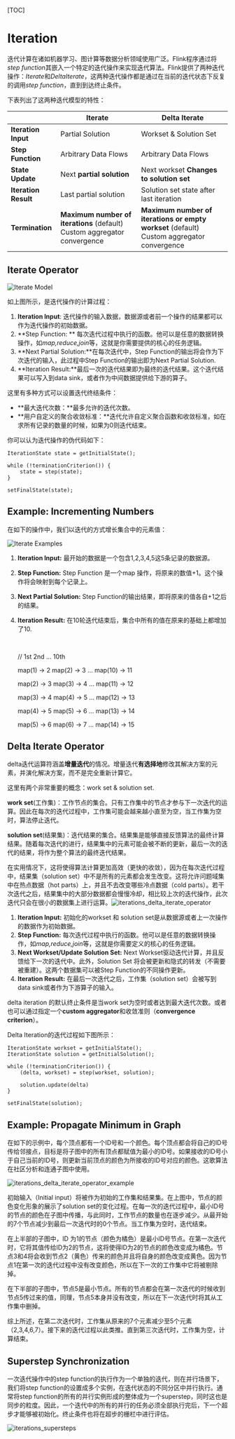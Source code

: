 [TOC]

# Iteration

迭代计算在诸如机器学习、图计算等数据分析领域使用广泛。Flink程序通过将*step function*其嵌入一个特定的迭代操作来实现迭代算法。Flink提供了两种迭代操作：*Iterate*和*DeltaIterate*，这两种迭代操作都是通过在当前的迭代状态下反复的调用*step function*，直到到达终止条件。

下表列出了这两种迭代模型的特性：

|                      | Iterate                                  | Delta Iterate                            |
| :------------------- | ---------------------------------------- | ---------------------------------------- |
| **Iteration Input**  | Partial Solution                         | Workset & Solution Set                   |
| **Step Function**    | Arbitrary Data Flows                     | Arbitrary Data Flows                     |
| **State Update**     | Next **partial solution**                | Next workset    **Changes to solution set** |
| **Iteration Result** | Last partial solution                    | Solution set state after last iteration  |
| **Termination**      | **Maximum number of iterations** (default)  Custom aggregator convergence | **Maximum number of iterations or empty workset** (default)  Custom aggregator convergence |

## Iterate Operator ##

![Iterate Model](pic/iterations/iterations_iterate_operator.png)

如上图所示，是迭代操作的计算过程：

1. **Iteration Input**: 迭代操作的输入数据，数据源或者前一个操作的结果都可以作为迭代操作的初始数据。
2. **Step Function: ** 每次迭代过程中执行的函数。他可以是任意的数据转换操作，如*map,reduce,join*等，这就是你需要提供的核心的任务逻辑。
3. **Next Partial Solution:**在每次迭代中，Step Function的输出将会作为下次迭代的输入，此过程中Step Function的输出即为Next Partial Solution.
4. **Iteration Result:**最后一次的迭代结果即为最终的迭代结果。这个迭代结果可以写入到data sink，或者作为中间数据提供给下游的算子。

这里有多种方式可以设置迭代终结条件：

- **最大迭代次数：**最多允许的迭代次数。
- **用户自定义的聚合收敛标准：**迭代允许自定义聚合函数和收敛标准，如在求所有记录的数量的时候，如果为0则迭代结束。

你可以认为迭代操作的伪代码如下：

```
IterationState state = getInitialState();

while (!terminationCriterion()) {
	state = step(state);
}

setFinalState(state);
```



## Example: Incrementing Numbers ##

在如下的操作中，我们以迭代的方式增长集合中的元素值：

![Iterate Examples](pic/iterations/iterations_iterate_operator_example.png)

1. **Iteration Input:** 最开始的数据是一个包含1,2,3,4,5这5条记录的数据源。

2. **Step Function:** Step Function 是一个map 操作，将原来的数值+1。这个操作将会映射到每个记录上。

3. **Next Partial Solution:** Step Function的输出结果，即将原来的值各自+1之后的结果。

4. **Iteration Result:** 在10轮迭代结束后，集合中所有的值在原来的基础上都增加了10.

   ​

   // 1st				2nd			...		10th

   map(1) -> 2		map(2) -> 3		...		map(10) -> 11

   map(2) -> 3		map(3) -> 4		...		map(11) -> 12

   map(3) -> 4		map(4) -> 5		...		map(12) -> 13

   map(4) -> 5		map(5) -> 6		...		map(13) -> 14

   map(5) -> 6		map(6) -> 7		...		map(14) -> 15




## Delta Iterate Operator ##

delta迭代运算符涵盖**增量迭代**的情况。增量迭代**有选择地**修改其解决方案的元素，并演化解决方案，而不是完全重新计算它。

这里有两个非常重要的概念：work set & solution set.

**work set**(工作集)：工作节点的集合。只有工作集中的节点才参与下一次迭代的运算。因此在每次的迭代过程中，工作集可能会越来越小直至为空，当工作集为空时，算法停止迭代。

**solution set**(结果集)：迭代结果的集合。结果集是能够直接反馈算法的最终计算结果。随着每次迭代的进行，结果集中的元素可能会被不断的更新，最后一次的迭代的结果，将作为整个算法的最终迭代结果。

在实用情况下，这将使得算法计算更加高效（更快的收敛），因为在每次迭代过程中，结果集（solution set）中不是所有的元素都会发生改变。这将允许问题域集中在热点数据（hot parts）上，并且不去改变哪些冷点数据（cold parts）。若干次迭代之后，结果集中的大部分数据都会慢慢冷却，相比较上次的迭代操作，此次迭代只会在很小的数据集上进行运算。![iterations_delta_iterate_operator](pic/iterations/iterations_delta_iterate_operator.png)

1. **Iteration Input:** 初始化的workset 和 solution set是从数据源或者上一次操作的数据作为初始数据。
2. **Step Function:** 每次迭代过程中执行的函数。他可以是任意的数据转换操作，如*map,reduce,join*等，这就是你需要定义的核心的任务逻辑。
3. **Next Workset/Update Solution Set:** Next Workset驱动迭代计算，并且反馈给下一次的迭代中。此外，Solution Set 将会被更新和隐式的转发（不需要被重建）。这两个数据集可以被Step Function的不同操作更新。
4. **Iteration Result:** 在最后一次迭代之后，工作集（solution set）会被写到data sink或者作为下游算子的输入。


delta iteration 的默认终止条件是当work set为空时或者达到最大迭代次数。或者也可以通过指定一个**custom aggregator**和收敛准则（**convergence criterion**）。

Delta Iteration的迭代过程如下图所示：

```
IterationState workset = getInitialState();
IterationState solution = getInitialSolution();

while (!terminationCriterion()) {
	(delta, workset) = step(workset, solution);

	solution.update(delta)
}

setFinalState(solution);
```



## Example: Propagate Minimum in Graph

在如下的示例中，每个顶点都有一个ID号和一个颜色。每个顶点都会将自己的ID号传给邻接点，目标是将子图中的所有顶点都赋值为最小的ID号。如果接收的ID号小于自己当前的ID号，则更新当前顶点的颜色为所接收的ID号对应的颜色。这歌算法在社区分析和连通子图中使用。

![iterations_delta_iterate_operator_example](pic/iterations/iterations_delta_iterate_operator_example.png)

初始输入（Initial input）将被作为初始的工作集和结果集。在上图中，节点的颜色变化形象的展示了solution set的变化过程。在每一次的迭代过程中，最小ID号的节点的颜色在子图中传播，与此同时，工作节点的数量也在逐步减少。从最开始的7个节点减少到最后一次迭代时的0个节点。当工作集为空时，迭代结束。

在上半部的子图中，ID 为1的节点（颜色为橘色）是最小ID号节点。在第一次迭代时，它将其值传给ID为2的节点，这将使得ID为2的节点的颜色改变成为橘色。节点3和4将会收到节点2（黄色）传来的颜色并且将自身的颜色改变成黄色。因为节点1在第一次的迭代过程中没有改变颜色，所以在下一次的工作集中它将被剔除掉。

在下半部的子图中，节点5是最小节点。所有的节点都会在第一次迭代的时候收到节点5传过来的值，同理，节点5本身并没有改变，所以在下一次迭代时将其从工作集中删掉。

综上所述，在第二次迭代时，工作集从原来的7个元素减少至5个元素（2,3,4,6,7）。接下来的迭代过程以此类推。直到第三次迭代时，工作集为空，计算结束。



## Superstep Synchronization ##

一次迭代操作中的step function的执行作为一个单独的迭代，则在并行场景下，我们将step function的设置成多个实例，在迭代状态的不同分区中并行执行。通常将step function的所有的并行实例形成的整体成为一个superstep，同时这也是同步的粒度。因此，一个迭代中的所有的并行的任务必须全部执行完后，下一个超步才能够被初始化。终止条件也将在超步的栅栏中进行评估。

![iterations_supersteps](pic/iterations/iterations_supersteps.png)